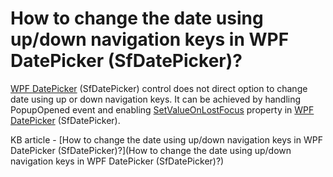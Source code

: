 # How to change the date using up/down navigation keys in WPF DatePicker (SfDatePicker)?

[WPF DatePicker](https://www.syncfusion.com/wpf-controls/datepicker) (SfDatePicker) control does not direct option to change date using up or down navigation keys. It can be achieved by handling PopupOpened event and enabling [SetValueOnLostFocus](https://help.syncfusion.com/cr/wpf/Syncfusion.Windows.Controls.Input.SfDatePicker.html#Syncfusion_Windows_Controls_Input_SfDatePicker_SetValueOnLostFocus) property in [WPF DatePicker](https://www.syncfusion.com/wpf-controls/datepicker) (SfDatePicker).

KB article - [How to change the date using up/down navigation keys in WPF DatePicker (SfDatePicker)?](How to change the date using up/down navigation keys in WPF DatePicker (SfDatePicker)?)

